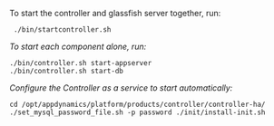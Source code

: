 

To start the controller and glassfish server together, run:
```shell
 ./bin/startcontroller.sh 
```

*To start each component alone, run:*

```shell
./bin/controller.sh start-appserver
./bin/controller.sh start-db
```

*Configure the Controller as a service to start automatically:*

```shell
cd /opt/appdynamics/platform/products/controller/controller-ha/ 
./set_mysql_password_file.sh -p password ./init/install-init.sh
```